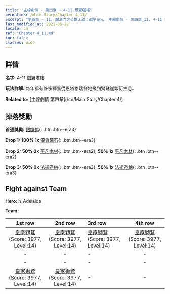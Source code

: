 ```yaml
---
title: "主線劇情 - 第四章 - 4-11 銀翼塔樓"
permalink: /Main Story/Chapter 4_11/
excerpt: "第四章 - 11. 魔法门之英雄无敌：战争纪元  主線劇情 - 第四章_11. 4-11 銀翼塔樓"
last_modified_at: 2021-06-22
locale: cn
ref: "Chapter 4_11.md"
toc: false
classes: wide
---
```


## 詳情

 **名字:** 4-11 銀翼塔樓

 **玩法詳解:** 每年都有許多獅鷲從恩塔格瑞各地飛到獅鷲崖繁衍生息。

 **Related to:** [主線劇情 第四章](/cn/Main Story/Chapter 4/)

## 掉落獎勵

 **首通獎勵:** [銀鑰匙](/cn/Items/con_693/){: .btn .btn--era3}

 **Drop 1:** **100% 1x** [優質礦石](/cn/Items/mat_12/){: .btn .btn--era3}

 **Drop 2:** **50% 0x** [平凡木材](/cn/Items/mat_7/){: .btn .btn--era2}, **50% 1x** [平凡木材](/cn/Items/mat_7/){: .btn .btn--era2}

 **Drop 3:** **50% 0x** [法術卷軸](/cn/Items/con_694/){: .btn .btn--era3}, **50% 1x** [法術卷軸](/cn/Items/con_694/){: .btn .btn--era3}


## Fight against Team
 **Hero:** h_Adelaide

 **Team:**


  | 1st row | 2nd row | 3rd row | 4th row |
  |:----:|:----:|:----|:----:|
  | [皇家獅鷲](/cn/units/Griffin/) (Score: 3977, Level:14)  | [皇家獅鷲](/cn/units/Griffin/) (Score: 3977, Level:14)  | [皇家獅鷲](/cn/units/Griffin/) (Score: 3977, Level:14)  | [皇家獅鷲](/cn/units/Griffin/) (Score: 3977, Level:14)  |
  | - | - | - | - |
  | - | - | - | - |
  | [皇家獅鷲](/cn/units/Griffin/) (Score: 3977, Level:14)  | [皇家獅鷲](/cn/units/Griffin/) (Score: 3977, Level:14)  | - | - |


